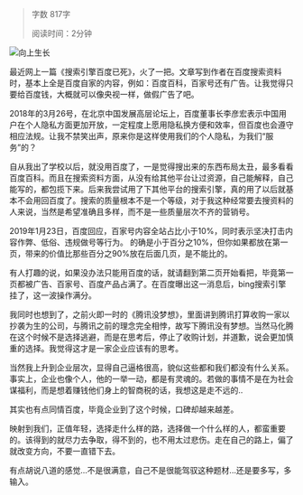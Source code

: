 > 字数 817字
> 
> 阅读时间：2分钟

![向上生长](https://upload-images.jianshu.io/upload_images/12905779-4ab5c3956dd34f11.jpeg?imageMogr2/auto-orient/strip%7CimageView2/2/w/1240)

最近网上一篇《搜索引擎百度已死》，火了一把。文章写到作者在百度搜索资料时，基本上全是百度自家的内容，例如：百度百科，百家号还有广告。让我觉得只要给百度钱，大概就可以像央视一样，做假广告了吧。

2018年的3月26号，在北京中国发展高层论坛上，百度董事长李彦宏表示中国用户在个人隐私方面更加开放，一定程度上愿用隐私换方便和效率，但百度也会遵守相应法规。让我不禁笑出声，原来你是这样使用我们的个人隐私，为我们“服务”的？

自从我出了学校以后，就没用百度了，一是觉得搜出来的东西布局太丑，最多看看百度百科。而且在搜索资料方面，从没有给其他平台让过资源，自己能解释，自己能写的，都包揽下来。后来我尝试用了下其他平台的搜索引擎，真的用了以后就基本不会用回百度了。搜索的质量根本不是一个等级，对于我这种经常要去搜资料的人来说，当然是希望准确且多样，而不是一些质量层次不齐的营销号。

2019年1月23日，百度回应，百家号内容全站占比小于10%，同时表示坚决打击内容作弊、低俗、违规做号等行为。 的确是小于百分之10%，但你如果都放在第一页，带来的价值比那些百分之90%放在后面几页，是不能比的。

有人打趣的说，如果没办法只能用百度的话，就请翻到第二页开始看把，毕竟第一页都被广告、百家号、百度产品占满了。在百度曝出这一消息后，bing搜索引擎挂了，这一波操作满分。

我同时也想到了，之前火即一时的《腾讯没梦想》，里面讲到腾讯打算收购一家以抄袭为生的公司，与腾讯之前的理念完全相悖，故写下腾讯没有梦想。当然马化腾在这个时候不是选择逃避，而是在思考后，停止了收购计划，并道歉，说会更加慎重的选择。我觉得这才是一家企业应该有的思考。

当然我上升到企业层次，显得自己逼格很高，貌似这些都和我们都没有什么关系。事实上，企业也像个人，他的一举一动，都是有灵魂的。若做的事情不是在为社会谋福利，而是想着赚钱他们身上的智商税的话，我想这是走不远的..

其实也有点同情百度，毕竟企业到了这个时候，口碑却越来越差。

映射到我们，正值年轻，选择走什么样的路，选择做一个什么样的人，都蛮重要的。该得到的就尽力去争取，得不到的，也不用太过悲伤。走在自己的路上，偏了就改变方向，不要一直错下去。

有点胡说八道的感觉...不是很满意，自己不是很能驾驭这种题材...还是要多写，多输入。
